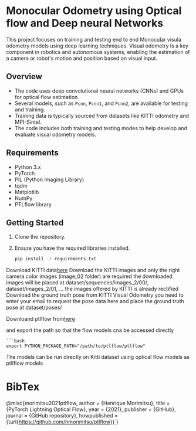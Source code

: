 # Monocular Odometry using Optical flow and Deep neural Networks

This project focuses on training and testing end to end Monocular visula odometry models using deep learning techniques. Visual odometry is a key component in robotics and autonomous systems, enabling the estimation of a camera or robot's motion and position based on visual input.

## Overview

- The code uses deep convolutional neural networks (CNNs) and GPUs for optical flow estimation.
- Several models, such as `Pcnn`, `Pcnn1`, and `Pcnn2`, are available for testing and training.
- Training data is typically sourced from datasets like KITTI odometry and MPI-Sintel.
- The code includes both training and testing modes to help develop and evaluate visual odometry models.

## Requirements

- Python 3.x
- PyTorch
- PIL (Python Imaging Library)
- tqdm
- Matplotlib
- NumPy
- PTLflow library

## Getting Started

1. Clone the repository.

2. Ensure you have the required libraries installed.

   ```bash
   pip install -r requirements.txt

Download KITTI data[here](https://www.cvlibs.net/datasets/kitti/eval_odometry.php)
 Download the KITTI images and only  the right camera color images (image_02 folder) are required
the downloaded images will be placed at dataset/sequences/images_2/00/, dataset/images_2/01, ...
the images offered by KITTI is already rectified
Download the ground truth pose from KITTI Visual Odometry
you need to enter your email to request the pose data here
and place the ground truth pose at dataset/poses/

Downloand ptlflow from[here](https://github.com/hmorimitsu/ptlflow)

and export the path so that the flow models cna be accessed directly

    ```bash
    export PYTHON_PACKAGE_PATH="/path/to/ptlflow/ptlflow"


The models can be run directly on Kitti dataset using optical flow models as ptllflow models  



# BibTex

@misc{morimitsu2021ptlflow,
  author = {Henrique Morimitsu},
  title = {PyTorch Lightning Optical Flow},
  year = {2021},
  publisher = {GitHub},
  journal = {GitHub repository},
  howpublished = {\url{https://github.com/hmorimitsu/ptlflow}}
}